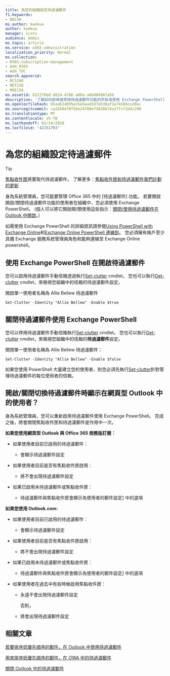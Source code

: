 ```yaml
---
title: 為您的組織設定待過濾郵件
f1.keywords:
- NOCSH
ms.author: kwekua
author: kwekua
manager: scotv
audience: Admin
ms.topic: article
ms.service: o365-administration
localization_priority: Normal
ms.collection:
- M365-subscription-management
- Adm_O365
- Adm_TOC
search.appverid:
- BCS160
- MET150
- MOE150
ms.assetid: 832276bd-d024-47b6-a80a-a6b884907a5b
description: '了解如何啟用或停用待過濾郵件功能的所有或使用 Exchange PowerShell 中您的組織，特定的使用者。 '
ms.openlocfilehash: 65aa614095ecbebaad3d7eb38af1e74166ce20ac
ms.sourcegitcommit: ca2b58ef8f5be24f09e73620b74a1ffcf2d4c290
ms.translationtype: MT
ms.contentlocale: zh-TW
ms.lasthandoff: 02/24/2020
ms.locfileid: "42251703"
---
```

# <a name="configure-clutter-for-your-organization"></a>為您的組織設定待過濾郵件

> [!TIP]
> [焦點收件匣](../setup/configure-focused-inbox.md)將要取代待過濾郵件。 了解更多：[焦點收件匣和待過濾郵件我們計劃的更新](https://techcommunity.microsoft.com/t5/Outlook-Blog/Update-on-Focused-Inbox-and-our-plans-for-Clutter/ba-p/136448)
  
身為系統管理員，您可能要管理 Office 365 中的 [待過濾郵件] 功能。 若要開啟開啟/關閉待過濾郵件功能的使用者在組織中，您必須使用 Exchange PowerShell。 (個人可以將它開啟開/關使用這些指示：[關閉/使用待過濾郵件在 Outlook 中開啟](https://support.office.com/article/a9c72a77-1bc4-40e6-ba6d-103c1d1aba4c.aspx)。) 
  
如需使用 Exchange PowerShell 的詳細資訊請參閱[Using PowerShell with Exchange Online](https://go.microsoft.com/fwlink/?LinkID=402831)和[Exchange Online PowerShell 連線到](https://go.microsoft.com/fwlink/?LinkID=722415)。 您必須擁有帳戶至少具備 Exchange 服務系統管理員角色和能夠連線至 Exchange Online powershell。 
  
## <a name="turn-clutter-on-using-exchange-powershell"></a>使用 Exchange PowerShell 在開啟待過濾郵件

您可以啟用待過濾郵件手動信箱透過執行[Set-clutter](https://go.microsoft.com/fwlink/?LinkID=834446) cmdlet。 您也可以執行[Get-clutter](https://go.microsoft.com/fwlink/?LinkID=834759) cmdlet，來檢視您組織中的信箱的待過濾郵件設定。 
  
開啟單一使用者名稱為 Allie Bellew 待過濾郵件
    
`Set-Clutter -Identity "Allie Bellew" -Enable $true`


## <a name="turn-clutter-off-using-exchange-powershell"></a>關閉待過濾郵件使用 Exchange PowerShell

您可以停用待過濾郵件手動信箱執行[Set-clutter](https://go.microsoft.com/fwlink/?LinkID=834446) cmdlet。 您也可以執行[Get-clutter](https://go.microsoft.com/fwlink/?LinkID=834759) cmdlet，來檢視您組織中的信箱的**待過濾郵件**設定。 
  
關閉單一使用者名稱為 Allie Bellew 待過濾郵件：
    
`Set-Clutter -Identity "Allie Bellew" -Enable $false`

如果您使用 PowerShell 大量建立您的使用者，則您必須先執行[Set-clutter](https://go.microsoft.com/fwlink/?LinkID=834446)針對管理待過濾郵件的每位使用者的信箱。 
  
## <a name="when-does-the-clutter-onoff-switch-appear-to-users-in-outlook-on-the-web"></a>開啟/關閉切換待過濾郵件時顯示在網頁型 Outlook 中的使用者？
<a name="bkmk_onoff"> </a>

身為系統管理員，您可以重新啟用待過濾郵件使用 Exchange PowerShell。 完成之後，將會關閉焦點收件匣和待過濾郵件是作用中一次。 
  
 **如果您使用網頁型 Outlook 與 Office 365 商務版訂閱：**
  
- 如果使用者目前已啟用的待過濾郵件： 
    
  - 會顯示待過濾郵件設定
    
- 如果使用者目前是否有焦點收件匣啟用： 
    
  - 將不會出現待過濾郵件設定
    
- 如果已啟用未待過濾郵件或焦點收件匣： 
    
  - 待過濾郵件與焦點收件匣會顯示為使用者的郵件設定] 中的選項
    
 **如果您使用 Outlook.com:**
  
- 如果使用者目前已啟用的待過濾郵件： 
    
  - 會顯示待過濾郵件設定
    
- 如果使用者目前是否有焦點收件匣啟用： 
    
  - 將不會出現待過濾郵件設定
    
- 如果已啟用未待過濾郵件或焦點收件匣： 
    
  - 待過濾郵件與焦點收件匣會顯示為使用者的郵件設定] 中的選項
    
- 如果使用者在過去中有些時候啟用焦點收件匣：
    
  - 永遠不會出現待過濾郵件設定
    
    否則， 
    
  - 將會出現待過濾郵件設定
    
## <a name="related-articles"></a>相關文章
<a name="bkmk_onoff"> </a>

[若要排序低優先順序的郵件，在 Outlook 中使用待過濾郵件](https://support.office.com/article/7755ebf5-4585-469b-b1ab-8b12425c6b6b.aspx)
    
[用來排序低優先順序的郵件，在 OWA 中的待過濾郵件](https://support.office.com/article/fe4d64ca-bf73-48f1-91b4-9a659e008bce.aspx)
    
[關閉 Outlook 中的待過濾郵件](https://support.office.com/article/a9c72a77-1bc4-40e6-ba6d-103c1d1aba4c.aspx)
    

